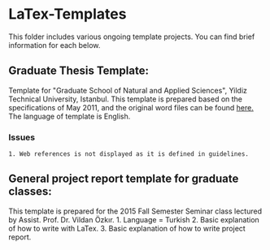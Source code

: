 # LaTex-Templates
This folder includes various ongoing template projects. You can find brief information for each below.

## Graduate Thesis Template:
Template for "Graduate School of Natural and Applied Sciences", Yildiz Technical University, Istanbul. This template is prepared based on the specifications of May 2011, and the original word files can be found [here.][8160d950] The language of template is English.
### Issues
    1. Web references is not displayed as it is defined in guidelines.

## General project report template for graduate classes:
This template is prepared for the 2015 Fall Semester Seminar class lectured by Assist. Prof. Dr. Vildan Özkır.
    1. Language = Turkish
    2. Basic explanation of how to write with LaTex.
    3. Basic explanation of how to write project report.

  [8160d950]: http://www.fbe.yildiz.edu.tr/bilgi/64/Tez-Yaz%C4%B1m%C4%B1/78 "Thesis Template-2011"
